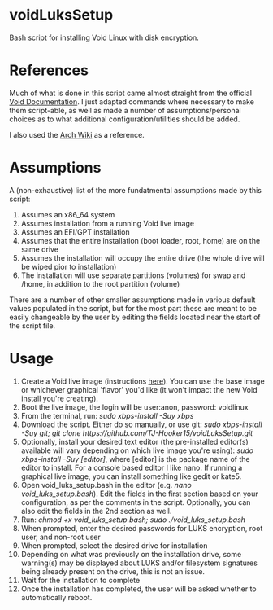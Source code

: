 # voidLuksSetup
Bash script for installing Void Linux with disk encryption.

# References
Much of what is done in this script came almost straight from the official [Void Documentation](https://docs.voidlinux.org/installation/guides/fde.html). I just adapted commands where necessary to make them script-able, as well as made a number of assumptions/personal choices as to what additional configuration/utilities should be added.

I also used the [Arch Wiki](https://wiki.archlinux.org/) as a reference.

# Assumptions
A (non-exhaustive) list of the more fundatmental assumptions made by this script:
1. Assumes an x86_64 system
2. Assumes installation from a running Void live image
3. Assumes an EFI/GPT installation
4. Assumes that the entire installation (boot loader, root, home) are on the same drive
5. Assumes the installation will occupy the entire drive (the whole drive will be wiped pior to installation)
6. The installation will use separate partitions (volumes) for swap and /home, in addition to the root partition (volume)

There are a number of other smaller assumptions made in various default values populated in the script, but for the most part these are meant to be easily changeable by the user by editing the fields located near the start of the script file.

# Usage
1. Create a Void live image (instructions [here](https://docs.voidlinux.org/installation/live-images/prep.html)). You can use the base image or whichever graphical 'flavor' you'd like (it won't impact the new Void install you're creating).
2. Boot the live image, the login will be user:anon, password: voidlinux
3. From the terminal, run: *sudo xbps-install -Suy xbps*
4. Download the script. Either do so manually, or use git: *sudo xbps-install -Suy git; git clone https<nolink>://github.com/TJ-Hooker15/voidLuksSetup.git*
5. Optionally, install your desired text editor (the pre-installed editor(s) available will vary depending on which live image you're using): *sudo xbps-install -Suy [editor]*, where [editor] is the package name of the editor to install. For a console based editor I like nano. If running a graphical live image, you can install something like gedit or kate5. 
6. Open void_luks_setup.bash in the editor (e.g. *nano void_luks_setup.bash*). Edit the fields in the first section based on your configuration, as per the comments in the script. Optionally, you can also edit the fields in the 2nd section as well.
7. Run: *chmod +x void_luks_setup.bash; sudo ./void_luks_setup.bash*
9. When prompted, enter the desired passwords for LUKS encryption, root user, and non-root user
10. When prompted, select the desired drive for installation
11. Depending on what was previously on the installation drive, some warning(s) may be displayed about LUKS and/or filesystem signatures being already present on the drive, this is not an issue.
12. Wait for the installation to complete
14. Once the installation has completed, the user will be asked whether to automatically reboot.
